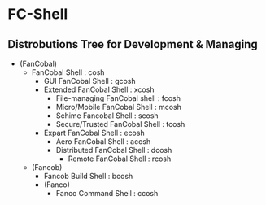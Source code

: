 # FC-Shell

## Distrobutions Tree for Development & Managing
- (FanCobal)
  - FanCobal Shell : cosh
    - GUI FanCobal Shell : gcosh
    - Extended FanCobal Shell : xcosh
      - File-managing FanCobal shell : fcosh
      - Micro/Mobile FanCobal Shell : mcosh
      - Schime Fancobal Shell : scosh
      - Secure/Trusted FanCobal Shell : tcosh
    - Expart FanCobal Shell : ecosh
      - Aero FanCobal Shell : acosh
      - Distributed FanCobal Shell : dcosh
        - Remote FanCobal Shell : rcosh
  - (Fancob)
    - Fancob Build Shell : bcosh
    - (Fanco)
      - Fanco Command Shell : ccosh
